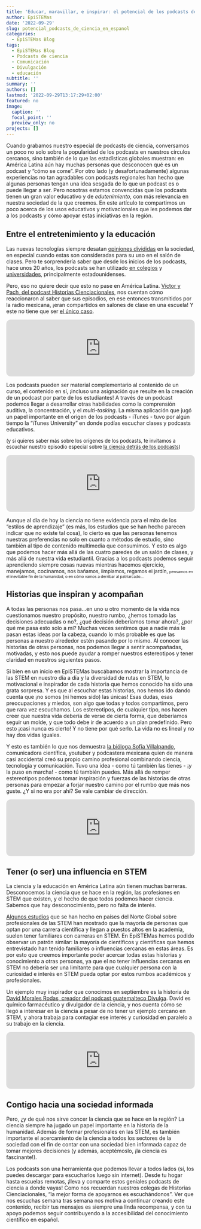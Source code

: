 ```yaml
---
title: 'Educar, maravillar, e inspirar: el potencial de los podcasts de ciencia'
author: EpiSTEMas
date: '2022-09-29'
slug: potencial_podcasts_de_ciencia_en_espanol
categories:
  - EpiSTEMas Blog
tags:
  - EpiSTEMas Blog
  - Podcasts de ciencia
  - Comunicación
  - Divulgación
  - educación
subtitle: ''
summary: ''
authors: []
lastmod: '2022-09-29T13:17:29+02:00'
featured: no
image:
  caption: ''
  focal_point: ''
  preview_only: no
projects: []
---
```



Cuando grabamos nuestro especial de podcasts de ciencia, conversamos un poco no solo sobre la popularidad de los podcasts en nuestros círculos cercanos, sino también de lo que las estadísticas globales muestran: en América Latina aún hay muchas personas que desconocen qué es un podcast y “cómo se come”. Por otro lado (y desafortunadamente) algunas experiencias no tan agradables con podcasts regionales han hecho que algunas personas tengan una idea sesgada de lo que un podcast es o puede llegar a ser. Pero nosotras estamos convencidas que los podcasts tienen un gran valor educativo y de *edutenimiento,* con más relevancia en nuestra sociedad de la que creemos. En este artículo te compartimos un poco acerca de los usos educativos y motivacionales que les podemos dar a los podcasts y cómo apoyar estas iniciativas en la región. 

## Entre el entretenimiento y la educación

Las nuevas tecnologías siempre desatan [opiniones divididas](https://scholarcommons.scu.edu/engl_176/29/) en la sociedad, en especial cuando estas son consideradas para su uso en el salón de clases. Pero te sorprendería saber que desde los inicios de los podcasts, hace unos 20 años, los podcasts se han utilizado [en colegios](https://www.proquest.com/openview/e37355cf9495d3b5aa1e7914b24dfd4c/1?pq-origsite=gscholar&cbl=38641) y [universidades](https://www.tandfonline.com/doi/abs/10.1080/07380560802368132), principalmente estadounidenses. 

Pero, eso no quiere decir que esto no pase en América Latina. [Víctor y Pach, del podcast Historias Cienciacionales](https://www.epistemas.com/post/e74historiascienciacionales/), nos cuentan cómo reaccionaron al saber que sus episodios, en ese entonces transmitidos por la radio mexicana, ¡eran compartidos en salones de clase en una escuela! Y este no tiene que ser [el único caso](https://twitter.com/olivmuni/status/1575153703983763459).  

<iframe style="border-radius:12px" src="https://open.spotify.com/embed/episode/0p25yMx9PdHT90eG1Sijab?utm_source=generator&theme=0" width="100%" height="152" frameBorder="0" allowfullscreen="" allow="autoplay; clipboard-write; encrypted-media; fullscreen; picture-in-picture" loading="lazy"></iframe>

Los podcasts pueden ser material complementario al contenido de un curso, el contenido en sí, ¡incluso una asignación que resulte en la creación de un podcast por parte de los estudiantes! A través de un podcast podemos llegar a desarrollar otras habilidades como la comprensión auditiva, la concentración, y el *multi-tasking*. La misma aplicación que jugó un papel importante en el origen de los podcasts - iTunes - tuvo por algún tiempo la “iTunes University” en donde podías escuchar clases y podcasts educativos.

<font size="2"> (y si quieres saber más sobre los orígenes de los podcasts, te invitamos a escuchar nuestro episodio especial sobre [la ciencia detrás de los podcasts](https://www.epistemas.com/post/e72especialdecienciaypodcasts/)) </font>

<iframe style="border-radius:12px" src="https://open.spotify.com/embed/episode/1gB9gP9lxQ0kjvooHDfyaI?utm_source=generator" width="100%" height="152" frameBorder="0" allowfullscreen="" allow="autoplay; clipboard-write; encrypted-media; fullscreen; picture-in-picture" loading="lazy"></iframe>

Aunque al día de hoy la ciencia no tiene evidencia para el mito de los “estilos de aprendizaje” (es más, los estudios que se han hecho parecen indicar que no existe tal cosa), lo cierto es que las personas tenemos nuestras preferencias no solo en cuanto a métodos de estudio, sino también al tipo de contenido multimedia que consumimos. Y esto es algo que podemos hacer más allá de las cuatro paredes de un salón de clases, y más allá de nuestra vida estudiantil. Gracias a los podcasts podemos seguir aprendiendo siempre cosas nuevas mientras hacemos ejercicio, manejamos, cocinamos, <font size="2"> nos bañamos, limpiamos, regamos el jardín, </font> <font size="1"> pensamos en el inevitable fin de la humanidad, o en cómo vamos a derribar al patriarcado... </font>

## Historias que inspiran y acompañan

A todas las personas nos pasa…en uno u otro momento de la vida nos cuestionamos nuestro propósito, nuestro rumbo, ¿hemos tomado las decisiones adecuadas o no?, ¿qué decisión deberíamos tomar ahora?, ¿por qué me pasa esto solo a mí? Muchas veces sentimos que a nadie más le pasan estas ideas por la cabeza, cuando lo más probable es que las personas a nuestro alrededor estén pasando por lo mismo. Al conocer las historias de otras personas, nos podemos llegar a sentir acompañadas, motivadas, y esto nos puede ayudar a romper nuestros estereotipos y tener claridad en nuestros siguientes pasos. 

Si bien en un inicio en EpiSTEMas buscábamos mostrar la importancia de las STEM en nuestro día a día y la diversidad de rutas en STEM, lo motivacional e inspirador de cada historia que hemos conocido ha sido una grata sorpresa. Y es que al escuchar estas historias, nos hemos ido dando cuenta que ¡no somos (ni hemos sido) las únicas! Esas dudas, esas preocupaciones y miedos, son algo que todas y todos compartimos, pero que rara vez escuchamos. Los estereotipos, de cualquier tipo, nos hacen creer que nuestra vida debería de verse de cierta forma, que deberíamos seguir un molde, y que todo debe ir de acuerdo a un plan predefinido. Pero esto ¡casi nunca es cierto! Y no tiene por qué serlo. La vida no es lineal y no hay dos vidas iguales. 

Y esto es también lo que nos demuestra [la bióloga Sofía Villalpando](https://www.epistemas.com/post/e75sofiavillalpando/), comunicadora científica, youtuber y podcastera mexicana quien de manera casi accidental creó su propio camino profesional combinando ciencia, tecnología y comunicación. Tuvo una idea - como tú también las tienes - ¡y la puso en marcha! - como tú también puedes. Más allá de romper estereotipos podemos tomar inspiración y fuerzas de las historias de otras personas para empezar a forjar nuestro camino por el rumbo que más nos guste. ¿Y si no era por ahí? Se vale cambiar de dirección. 

<iframe style="border-radius:12px" src="https://open.spotify.com/embed/episode/7IlnQVbEZPZMlrhQnw4zYW?utm_source=generator&theme=0" width="100%" height="152" frameBorder="0" allowfullscreen="" allow="autoplay; clipboard-write; encrypted-media; fullscreen; picture-in-picture" loading="lazy"></iframe>

## Tener (o ser) una influencia en STEM

La ciencia y la educación en América Latina aún tienen muchas barreras. Desconocemos la ciencia que se hace en la región, las profesiones en STEM que existen, y el hecho de que todos podemos hacer ciencia. Sabemos que hay desconocimiento, pero no falta de interés. 

[Algunos estudios](https://www.researchgate.net/publication/350537590_The_effect_of_STEM_interest_base_on_family_background_for_secondary_student) que se han hecho en países del Norte Global sobre profesionales de las STEM han mostrado que la mayoría de personas que optan por una carrera científica y llegan a puestos altos en la academia, suelen tener familiares con carreras en STEM. En EpiSTEMas hemos podido observar un patrón similar: la mayoría de científicos y científicas que hemos entrevistado han tenido familiares o influencias cercanas en estas áreas. Es por esto que creemos importante poder acercar todas estas historias y conocimiento a otras personas, ya que el no tener influencias cercanas en STEM no debería ser una limitante para que cualquier persona con la curiosidad e interés en STEM pueda optar por estos rumbos académicos y profesionales.

Un ejemplo muy inspirador que conocimos en septiembre es la historia de [David Morales Rodas, creador del podcast guatemalteco Divulga](https://www.epistemas.com/post/e73davidmoralesrodas/). David es químico farmacéutico y divulgador de la ciencia, y nos cuenta cómo se llegó a interesar en la ciencia a pesar de no tener un ejemplo cercano en STEM, y ahora trabaja para contagiar ese interés y curiosidad en paralelo a su trabajo en la ciencia.   

<iframe style="border-radius:12px" src="https://open.spotify.com/embed/episode/5BLZWTHUGwpX8goaxw4fdJ?utm_source=generator&theme=0" width="100%" height="152" frameBorder="0" allowfullscreen="" allow="autoplay; clipboard-write; encrypted-media; fullscreen; picture-in-picture" loading="lazy"></iframe>

## Contigo hacia una sociedad informada

Pero, ¿y de qué nos sirve concer la ciencia que se hace en la región? La ciencia siempre ha jugado un papel importante en la historia de la humanidad. Además de formar profesionales en las STEM, es también importante el acercamiento de la ciencia a todos los sectores de la sociedad con el fin de contar con una sociedad bien informada capaz de tomar mejores decisiones (y además, aceptémoslo, ¡la ciencia es fascinante!).

Los podcasts son una herramienta que podemos llevar a todos lados (sí, los puedes descargar para escucharlos luego sin internet). Desde tu hogar hasta escuelas remotas, ¡lleva y comparte estos geniales podcasts de ciencia a donde vayas! Como nos recuerdan nuestros colegas de Historias Cienciacionales, “la mejor forma de apoyarnos es escuchándonos”. Ver que nos escuchas semana tras semana nos motiva a continuar creando este contenido, recibir tus mensajes es siempre una linda recompensa, y con tu apoyo podemos seguir contribuyendo a la accesibilidad del conocimiento científico en español.